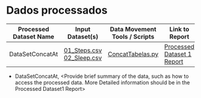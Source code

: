 # Dados processados

| Processed Dataset Name | Input Dataset(s) | Data Movement Tools / Scripts | Link to Report  |
|------------------------|------------------|-------------------------------|-----------------|
| DataSetConcatAt | [01_Steps.csv](/Data/Raw/01_Steps.csv) [02_Sleep.csv](/Data/Raw/01_Sleep.csv) | [ConcatTabelas.py](/Code/DataPrep/ConcatTabelas.py) | [Processed Dataset 1 Report](/Docs/DataReport/) |

- DataSetConcatAt, <Provide brief summary of the data, such as how to access the processed data. More Detailed information should be in the Processed Dataset1 Report>
